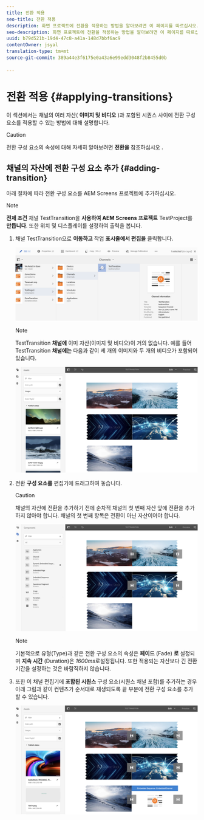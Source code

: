 ```yaml
---
title: 전환 적용
seo-title: 전환 적용
description: 화면 프로젝트에 전환을 적용하는 방법을 알아보려면 이 페이지를 따르십시오.
seo-description: 화면 프로젝트에 전환을 적용하는 방법을 알아보려면 이 페이지를 따르십시오.
uuid: b79d521b-19d4-47c8-a41a-148d7bbf6ac9
contentOwner: jsyal
translation-type: tm+mt
source-git-commit: 389a44e3f6175e0a43a6e99edd3048f2b8455d0b

---
```



# 전환 적용 {#applying-transitions}

이 섹션에서는 채널의 여러 자산( **이미지 및 비디오** )과 포함된 시퀀스 사이에 전환 구성 요소를 적용할 수 있는 방법에 대해 설명합니다.


>[!CAUTION]
>
>전환 구성 요소의 속성에 대해 자세히 알아보려면 **전환을** 참조하십시오 [](adding-components-to-a-channel.md#transition).

## 채널의 자산에 전환 구성 요소 추가 {#adding-transition}

아래 절차에 따라 전환 구성 요소를 AEM Screens 프로젝트에 추가하십시오.

>[!NOTE]
>
>**전제 조건**
> 채널 TestTransition을 **사용하여 AEM Screens 프로젝트** TestProject를 **만듭니다**. 또한 위치 및 디스플레이를 설정하여 출력을 봅니다.

1. 채널 TestTransition으로 **이동하고** 작업 **표시줄에서 편집을** 클릭합니다.

   ![image1](assets/transitions1.png)

   >[!NOTE]
   >
   >TestTransition **채널에** 이미 자산(이미지 및 비디오)이 거의 없습니다. 예를 들어 TestTransition **채널에는** 다음과 같이 세 개의 이미지와 두 개의 비디오가 포함되어 있습니다.

   ![image2](assets/transitions2.png)


1. 전환 **구성 요소를** 편집기에 드래그하여 놓습니다.
   >[!CAUTION]
   >
   >채널의 자산에 전환을 추가하기 전에 순차적 채널의 첫 번째 자산 앞에 전환을 추가하지 않아야 합니다. 채널의 첫 번째 항목은 전환이 아닌 자산이어야 합니다.

   ![image3](assets/transitions3.png)

   > [!NOTE]
   >
   >기본적으로 유형(Type)과 같은 전환 구성 요소의 속성은 **페이드** (Fade) **로** 설정되며 **지속 시간** (Duration)은 *1600ms*&#x200B;로설정됩니다.  또한 적용되는 자산보다 긴 전환 기간을 설정하는 것은 바람직하지 않습니다.

1. 또한 이 채널 편집기에 **포함된 시퀀스** 구성 요소(시퀀스 채널 포함)를 추가하는 경우 아래 그림과 같이 컨텐츠가 순서대로 재생되도록 끝 부분에 전환 구성 요소를 추가할 수 있습니다.

   ![image3](assets/transitions5.png)


